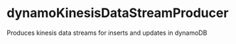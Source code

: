 # dynamoKinesisDataStreamProducer

Produces kinesis data streams for inserts and updates in dynamoDB 

